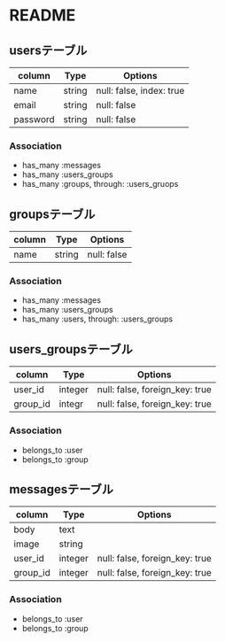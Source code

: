 # README
## usersテーブル
|column|Type|Options|
|------|----|-------|
|name|string|null: false, index: true|
|email|string|null: false|
|password|string|null: false|
### Association
- has_many :messages
- has_many :users_groups
- has_many :groups, through:  :users_gruops

## groupsテーブル
|column|Type|Options|
|------|----|-------|
|name|string|null: false|
### Association
- has_many :messages
- has_many :users_groups
- has_many :users, through:  :users_groups

## users_groupsテーブル
|column|Type|Options|
|------|----|-------|
|user_id|integer|null: false, foreign_key: true|
|group_id|integr|null: false, foreign_key: true|
### Association
- belongs_to :user
- belongs_to :group

## messagesテーブル
|column|Type|Options|
|------|----|-------|
|body|text||
|image|string||
|user_id|integer|null: false, foreign_key: true|
|group_id|integer|null: false, foreign_key: true|
### Association
- belongs_to :user
- belongs_to :group

